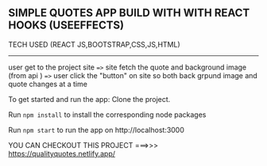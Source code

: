 

<h2>SIMPLE QUOTES APP BUILD WITH WITH REACT HOOKS (USEEFFECTS)</h2>

<p>TECH USED (REACT JS,BOOTSTRAP,CSS,JS,HTML)</p>
<hr color="red"></hr>
<p>user get to the project site <code>=></code> site fetch the quote and background image  (from api ) <code>=></code> user click the "button" on site so both back grpund image and quote changes at a time</p>
To get started and run the app:
Clone the project.

Run <code>npm install</code> to install the corresponding node packages

Run <code>npm start</code> to run the app on http://localhost:3000

YOU CAN CHECKOUT THIS PROJECT ===>>>   https://qualityquotes.netlify.app/

